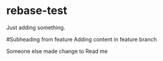 # rebase-test
Just adding something.

#Subheading from feature
Adding content in feature branch

Someone else made change to Read me
